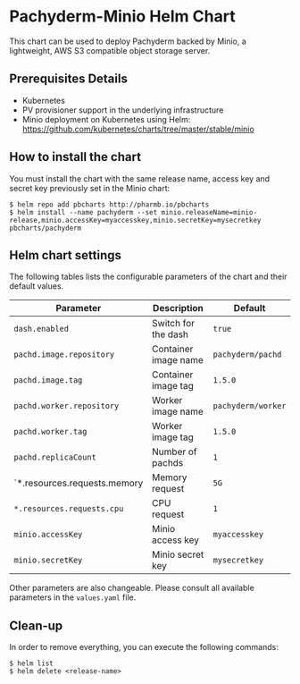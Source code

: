 Pachyderm-Minio Helm Chart
====================

This chart can be used to deploy Pachyderm backed by Minio, a lightweight, AWS S3 compatible object storage server.

Prerequisites Details
---------------------

-	Kubernetes
-   PV provisioner support in the underlying infrastructure
-   Minio deployment on Kubernetes using Helm: https://github.com/kubernetes/charts/tree/master/stable/minio

How to install the chart
--------------------

You must install the chart with the same release name, access key and secret key previously set in the Minio chart:

```console
$ helm repo add pbcharts http://pharmb.io/pbcharts
$ helm install --name pachyderm --set minio.releaseName=minio-release,minio.accessKey=myaccesskey,minio.secretKey=mysecretkey pbcharts/pachyderm
```

Helm chart settings
-------------------

The following tables lists the configurable parameters of the chart and their default values.

| Parameter                   | Description           | Default           |
|-----------------------------|-----------------------|-------------------|
| `dash.enabled`              | Switch for the dash   | `true`            |
| `pachd.image.repository`    | Container image name  | `pachyderm/pachd` |
| `pachd.image.tag`           | Container image tag   | `1.5.0`           |
| `pachd.worker.repository`   | Worker image name     | `pachyderm/worker`|
| `pachd.worker.tag`          | Worker image tag      | `1.5.0`           |
| `pachd.replicaCount`        | Number of pachds      | `1`               |
| `*.resources.requests.memory| Memory request        | `5G`              |
| `*.resources.requests.cpu`  | CPU request           | `1`               |
| `minio.accessKey`           | Minio access key      | `myaccesskey`     |
| `minio.secretKey`           | Minio secret key      | `mysecretkey`     |


Other parameters are also changeable. Please consult all available parameters in the `values.yaml` file.

Clean-up
-------

In order to remove everything, you can execute the following commands:

```console
$ helm list
$ helm delete <release-name>
```

